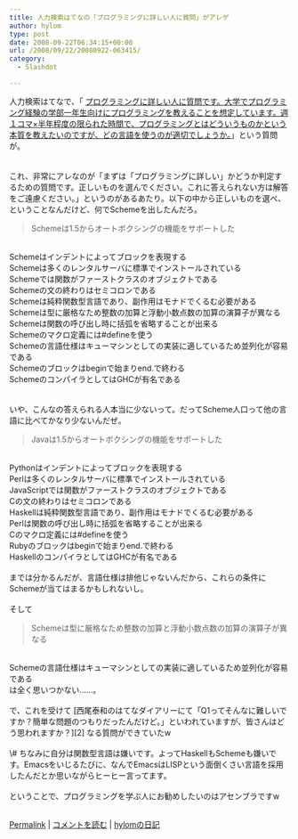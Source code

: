 ```yaml
---
title: 人力検索はてなの「プログラミングに詳しい人に質問」がアレゲ
author: hylom
type: post
date: 2008-09-22T06:34:15+00:00
url: /2008/09/22/20080922-063415/
category:
  - Slashdot

---
```

人力検索はてなで、「 [プログラミングに詳しい人に質問です。大学でプログラミング経験の学部一年生向けにプログラミングを教えることを想定しています。週１コマ×半年程度の限られた時間で、プログラミングとはどういうものかという本質を教えたいのですが、どの言語を使うのが適切でしょうか。][1]」という質問が。  
</br>   
これ、非常にアレなのが「まずは「プログラミングに詳しい」かどうか判定するための質問です。正しいものを選んでください。これに答えられない方は解答をご遠慮ください。」というのがあるあたり。以下の中から正しいものを選べ、ということなんだけど、何でSchemeを出したんだろ。 

> <div>
>   Schemeは1.5からオートボクシングの機能をサポートした
> </div>

</br>   
Schemeはインデントによってブロックを表現する</br>   
Schemeは多くのレンタルサーバに標準でインストールされている</br>   
Schemeでは関数がファーストクラスのオブジェクトである</br>   
Schemeの文の終わりはセミコロンである</br>   
Schemeは純粋関数型言語であり、副作用はモナドでくるむ必要がある</br>   
Schemeは型に厳格なため整数の加算と浮動小数点数の加算の演算子が異なる</br>   
Schemeは関数の呼び出し時に括弧を省略することが出来る</br>   
Schemeのマクロ定義には#defineを使う</br>   
Schemeの言語仕様はキューマシンとしての実装に適しているため並列化が容易である</br>   
Schemeのブロックはbeginで始まりend.で終わる</br>   
SchemeのコンパイラとしてはGHCが有名である</br>  
</br>  
</br>   
いや、こんなの答えられる人本当に少ないって。だってScheme人口って他の言語に比べてかなり少ないんだぜ。 

> <div>
>   Javaは1.5からオートボクシングの機能をサポートした
> </div>

</br>   
Pythonはインデントによってブロックを表現する</br>   
Perlは多くのレンタルサーバに標準でインストールされている</br>   
JavaScriptでは関数がファーストクラスのオブジェクトである</br>   
Cの文の終わりはセミコロンである</br>   
Haskellは純粋関数型言語であり、副作用はモナドでくるむ必要がある</br>   
Perlは関数の呼び出し時に括弧を省略することが出来る</br>   
Cのマクロ定義には#defineを使う</br>   
Rubyのブロックはbeginで始まりend.で終わる</br>   
HaskellのコンパイラとしてはGHCが有名である</br>  
</br>   
までは分かるんだが、言語仕様は排他じゃないんだから、これらの条件にSchemeが当てはまるかもしれないし。</br>  
</br>   
そして 

> <div>
>   Schemeは型に厳格なため整数の加算と浮動小数点数の加算の演算子が異なる
> </div>

</br>   
Schemeの言語仕様はキューマシンとしての実装に適しているため並列化が容易である</br>   
は全く思いつかない……。</br>  
</br>   
で、これを受けて   [西尾泰和のはてなダイアリーにて「Q1ってそんなに難しいですか？簡単な問題のつもりだったんだけど。」といわれていますが、皆さんはどう思われますか？][2] なる質問ができていたw</br>  
</br>   
\# ちなみに自分は関数型言語は嫌いです。よってHaskellもSchemeも嫌いです。Emacsをいじるたびに、なんでEmacsはLISPという面倒くさい言語を採用したんだとか思いながらヒーヒー言ってます。</br>  
</br>   
ということで、プログラミングを学ぶ人にお勧めしたいのはアセンブラですw</br>  
</br> 

   [Permalink][3] |    [コメントを読む][4] |    [hylomの日記][5] 

</br>

 [1]: http://q.hatena.ne.jp/1221708568
 [2]: http://q.hatena.ne.jp/1221971933
 [3]: http://slashdot.jp/~hylom/journal/453002
 [4]: http://slashdot.jp/~hylom/journal/453002#acomments
 [5]: http://slashdot.jp/~hylom/journal/
